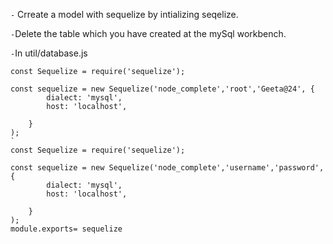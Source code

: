`-` Crreate a model with sequelize by intializing seqelize.

`-`Delete the table which you have created at the mySql workbench.

`-`In util/database.js

```
const Sequelize = require('sequelize');

const sequelize = new Sequelize('node_complete','root','Geeta@24', {
        dialect: 'mysql', 
        host: 'localhost',
      
    }
);
`
const Sequelize = require('sequelize');

const sequelize = new Sequelize('node_complete','username','password', {
        dialect: 'mysql', 
        host: 'localhost',
      
    }
);
module.exports= sequelize

```

